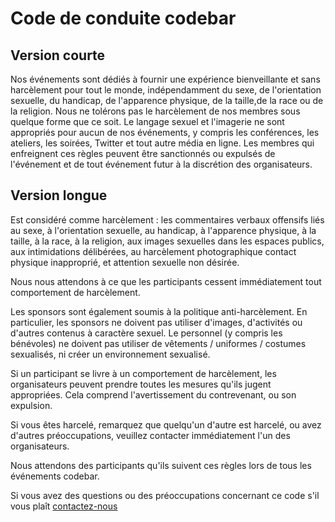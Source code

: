 # Code de conduite codebar

## Version courte

Nos événements sont dédiés à fournir une expérience bienveillante et sans harcèlement pour tout le monde, indépendamment du sexe, de l'orientation sexuelle, du handicap, de l'apparence physique, de la taille,de la race ou de la religion. Nous ne tolérons pas le harcèlement de nos membres sous quelque forme que ce soit. Le langage sexuel et l'imagerie ne sont appropriés pour aucun de nos événements, y compris les conférences, les ateliers, les soirées, Twitter et tout autre média en ligne. Les membres qui enfreignent ces règles peuvent être sanctionnés ou expulsés de l'événement et de tout événement futur à la discrétion des organisateurs.

## Version longue

Est considéré comme harcèlement : les commentaires verbaux offensifs liés au sexe, à l'orientation sexuelle, au handicap, à l'apparence physique, à la taille, à la race, à la religion, aux images sexuelles dans les espaces publics, aux intimidations délibérées, au harcèlement photographique contact physique inapproprié, et attention sexuelle non désirée.

Nous nous attendons à ce que les participants cessent immédiatement tout comportement de harcèlement.

Les sponsors sont également soumis à la politique anti-harcèlement. En particulier, les sponsors ne doivent pas utiliser d'images, d'activités ou d'autres contenus à caractère sexuel. Le personnel (y compris les bénévoles) ne doivent pas utiliser de vêtements / uniformes / costumes sexualisés, ni créer un environnement sexualisé.

Si un participant se livre à un comportement de harcèlement, les organisateurs peuvent prendre toutes les mesures qu'ils jugent appropriées. Cela comprend l'avertissement du contrevenant, ou son expulsion.

Si vous êtes harcelé, remarquez que quelqu'un d'autre est harcelé, ou avez d'autres préoccupations, veuillez contacter immédiatement l'un des organisateurs.

Nous attendons des participants qu'ils suivent ces règles lors de tous les événements codebar.

Si vous avez des questions ou des préoccupations concernant ce code s'il vous plaît [contactez-nous](paris@codebar.io)
